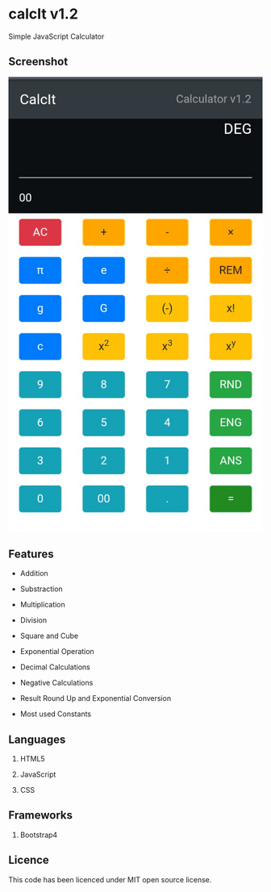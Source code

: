 # calcIt v1.2
Simple JavaScript Calculator

## Screenshot

![Mobile View of CalcIt v1.0](https://github.com/hind-sagar-biswas/calcIt/blob/main/assets/images/screenshot1.jpeg)

## Features

* Addition

* Substraction

* Multiplication

* Division

* Square and Cube

* Exponential Operation

* Decimal Calculations

* Negative Calculations

* Result Round Up and Exponential Conversion

* Most used Constants

## Languages

1. HTML5

1. JavaScript

1. CSS

## Frameworks

1. Bootstrap4

## Licence

This code has been licenced under MIT open source license.
